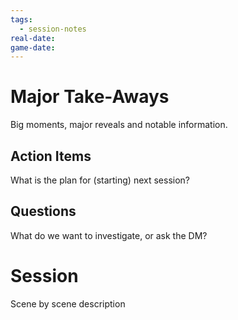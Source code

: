 ```yaml
---
tags:
  - session-notes
real-date: 
game-date:
---
```


# Major Take-Aways
Big moments, major reveals and notable information.

## Action Items
What is the plan for (starting) next session?

## Questions
What do we want to investigate, or ask the DM?

# Session
Scene by scene description

